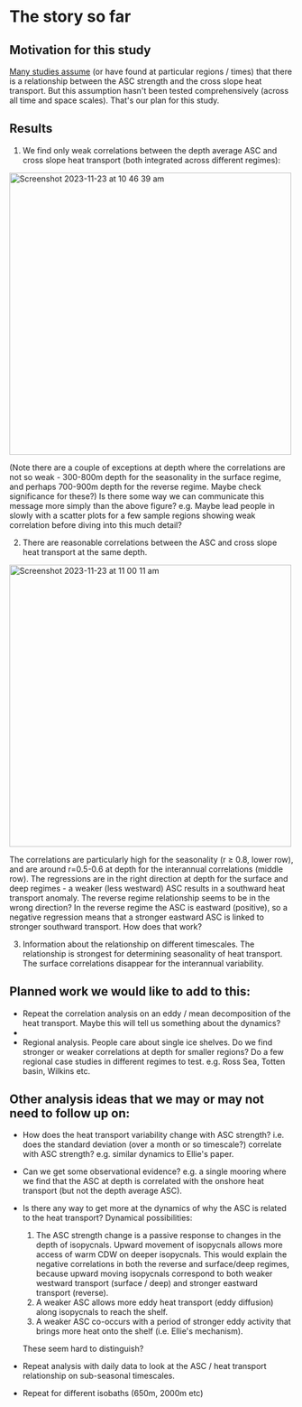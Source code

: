 # The story so far

## Motivation for this study

[Many studies assume](https://github.com/willaguiar/ASC_and_heat_transport/issues/3) (or have found at particular regions / times) that there is a relationship between the ASC strength and the cross slope heat transport. But this assumption hasn't been tested comprehensively (across all time and space scales). That's our plan for this study.

## Results

1. We find only weak correlations between the depth average ASC and cross slope heat transport (both integrated across different regimes):
<img width="500" alt="Screenshot 2023-11-23 at 10 46 39 am" src="https://github.com/willaguiar/ASC_and_heat_transport/assets/8506963/2b3d0a33-1d26-41fb-b450-a5340af21558">

(Note there are a couple of exceptions at depth where the correlations are not so weak - 300-800m depth for the seasonality in the surface regime, and perhaps 700-900m depth for the reverse regime. Maybe check significance for these?)
Is there some way we can communicate this message more simply than the above figure? e.g. Maybe lead people in slowly with a scatter plots for a few sample regions showing weak correlation before diving into this much detail?

2. There are reasonable correlations between the ASC and cross slope heat transport at the same depth.
<img width="500" alt="Screenshot 2023-11-23 at 11 00 11 am" src="https://github.com/willaguiar/ASC_and_heat_transport/assets/8506963/3c2e32ef-725b-4f19-961f-1fa0a6fabfdf">

The correlations are particularly high for the seasonality (r $\ge$ 0.8, lower row), and are around r=0.5-0.6 at depth for the interannual correlations (middle row). The regressions are in the right direction at depth for the surface and deep regimes - a weaker (less westward) ASC results in a southward heat transport anomaly. The reverse regime relationship seems to be in the wrong direction? In the reverse regime the ASC is eastward (positive), so a negative regression means that a stronger eastward ASC is linked to stronger southward transport. How does that work?

3. Information about the relationship on different timescales. The relationship is strongest for determining seasonality of heat transport. The surface correlations disappear for the interannual variability.

## Planned work we would like to add to this:

* Repeat the correlation analysis on an eddy / mean decomposition of the heat transport. Maybe this will tell us something about the dynamics?
* 
* Regional analysis. People care about single ice shelves. Do we find stronger or weaker correlations at depth for smaller regions? Do a few regional case studies in different regimes to test. e.g. Ross Sea, Totten basin, Wilkins etc.

## Other analysis ideas that we may or may not need to follow up on:

* How does the heat transport variability change with ASC strength? i.e. does the standard deviation (over a month or so timescale?) correlate with ASC strength? e.g. similar dynamics to Ellie's paper.

* Can we get some observational evidence? e.g. a single mooring where we find that the ASC at depth is correlated with the onshore heat transport (but not the depth average ASC).

* Is there any way to get more at the dynamics of why the ASC is related to the heat transport? Dynamical possibilities:
  1. The ASC strength change is a passive response to changes in the depth of isopycnals. Upward movement of isopycnals allows more access of warm CDW on deeper isopycnals. This would explain the negative correlations in both the reverse and surface/deep regimes, because upward moving isopycnals correspond to both weaker westward transport (surface / deep) and stronger eastward transport (reverse).
  2. A weaker ASC allows more eddy heat transport (eddy diffusion) along isopycnals to reach the shelf.
  3. A weaker ASC co-occurs with a period of stronger eddy activity that brings more heat onto the shelf (i.e. Ellie's mechanism).
  
  These seem hard to distinguish?

* Repeat analysis with daily data to look at the ASC / heat transport relationship on sub-seasonal timescales.

* Repeat for different isobaths (650m, 2000m etc)
